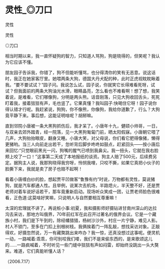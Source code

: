 # 灵性_◎刀口

灵性

灵性

◎刀口

相当时期以来，我一直怀疑狗的智力，只知道人骂狗，狗是晓得的，但笑呢？我认为它应该不懂。

朋友园子告诉我，你错了，狗不但能听懂骂，也分得清你的笑有无恶意。说这话时，我正在她家客厅里。她喂两条大狗，德国大丹犬配的种，此时正虎视眈眈瞅着我。“要不要试试？”园子问。我说怎么试，园子说，你就笑它长得难看死呀，试试？但我面前的两条大狗油光水滑，眼睛晶亮，怎么看也不难看啊！想了想，我笑着说，是难看，它们哪像狗，分明是两头熊。话音刚落，只见大狗收回舌头，死死盯着我，接着狺狺有声，毛也竖了。它果真懂？我叫园子:快喝住它呀！园子说你得认错才行呢。我赶紧说，狗狗，你不像熊，你像狗，我给你道歉了，行么？大狗竟平静下来。事后想，这能证明啥呢？胡掰嘛。

直到邻院小唐被一条大黑狗抓伤后，我才呆了。小唐年十九，健硕小帅哥，一日，与双亲去郊外踏青，经一院落，见一大黑狗匍匐门前，晒太阳假寐。小唐朝它喂了几声，大狗抬抬眼皮，翻身又睡。小唐大笑，对父母说，你们看它肥得像猪，懒得更猪哟。当三人向前走出若干，忽听背后脚步咚咚如鼓点，赶紧回头——按小唐后来回忆:“只觉眼前黑光一闪，狗嘴的腥气已喷到我鼻尖。我一扭头，它就在我右脸颊上咬了一口！”这事第二天成了本地报纸的谈资。狗主人赔了500元，后续费另定。据狗主人说，我那狗晓得我穷呀，怜悯我哩，只咬不撕，如果它真把小伙子的脸撕下来，我就是卖了房子也赔不起啊！

看着小唐缠白纱的脸，想起贾平凹做客“鲁豫有约”时说，万物都有灵性，莫说猪狗，就是汽车都通人性。且举例，说某次去机场，半路熄火，半天整不好，还是贾老师对着车说好话若干，那车竟重新启动。现场听众笑成一团，让贾老师脸色很难看，正色道:这莫啥好笑嘛，只说明人与自然要相互尊重嘛！

太深的宏理就不讲了。再说桩小事:初夏，我和摄影师好摄钻进甘南州深山的达拉沟去采访，那地方叫俄界，70年前红军在此召开过著名的俄界会议。它是一个藏族小村，我们是下午到的，除经幡猎猎，杨树沙沙外，村庄一片宁静，难见人影。村人不锁门，至多在门扣上别根树枝。我俩挨着门一阵乱敲，想找采访对象。正敲得欢，好摄忽然说，万一有藏獒跳出来咋办？我一惊，还真没想过这事呢。便灵机一动，一路喊着:乖乖，你可别咬我们喽，我们不是来偷东西的，是来歌颂这儿的……一路疯喊着，不时听见一些门缝中狺狺有声如闷雷，却始终没跳出一头大獒来。难道，它们真能听懂人话？

（2006.7.17）
